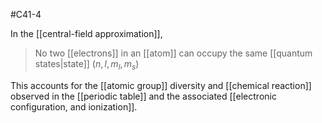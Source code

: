 #C41-4 

In the [[central-field approximation]], 

> No two [[electrons]] in an [[atom]] can occupy the same [[quantum states|state]] $(n,l,m_l,m_s)$

This accounts for the [[atomic group]] diversity and [[chemical reaction]] observed in the [[periodic table]] and the associated [[electronic configuration, and ionization]].